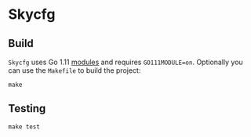 # Skycfg

Build
-----
`Skycfg` uses Go 1.11 [modules][link-modules] and requires `GO111MODULE=on`.
Optionally you can use the `Makefile` to build the project:
```
make
```

Testing
-------
```
make test
```

[link-modules]: https://github.com/golang/go/wiki/Modules